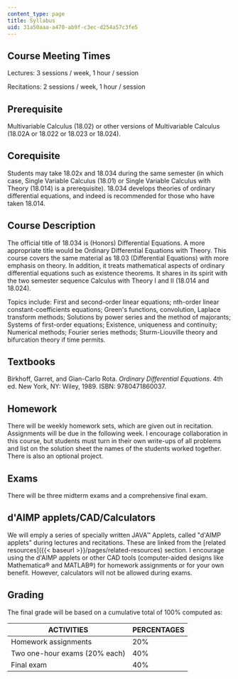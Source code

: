 ```yaml
---
content_type: page
title: Syllabus
uid: 31a50aaa-a470-ab9f-c3ec-d254a57c3fe5
---
```


Course Meeting Times
--------------------

Lectures: 3 sessions / week, 1 hour / session

Recitations: 2 sessions / week, 1 hour / session

Prerequisite
------------

Multivariable Calculus (18.02) or other versions of Multivariable Calculus (18.02A or 18.022 or 18.023 or 18.024).

Corequisite
-----------

Students may take 18.02x and 18.034 during the same semester (in which case, Single Variable Calculus (18.01) or Single Variable Calculus with Theory (18.014) is a prerequisite). 18.034 develops theories of ordinary differential equations, and indeed is recommended for those who have taken 18.014.

Course Description
------------------

The official title of 18.034 is (Honors) Differential Equations. A more appropriate title would be Ordinary Differential Equations with Theory. This course covers the same material as 18.03 (Differential Equations) with more emphasis on theory. In addition, it treats mathematical aspects of ordinary differential equations such as existence theorems. It shares in its spirit with the two semester sequence Calculus with Theory I and II (18.014 and 18.024).

Topics include: First and second-order linear equations; nth-order linear constant-coefficients equations; Green's functions, convolution, Laplace transform methods; Solutions by power series and the method of majorants; Systems of first-order equations; Existence, uniqueness and continuity; Numerical methods; Fourier series methods; Sturm-Liouville theory and bifurcation theory if time permits.

Textbooks
---------

Birkhoff, Garret, and Gian-Carlo Rota. _Ordinary Differential Equations_. 4th ed. New York, NY: Wiley, 1989. ISBN: 9780471860037.

Homework
--------

There will be weekly homework sets, which are given out in recitation. Assignments will be due in the following week. I encourage collaboration in this course, but students must turn in their own write-ups of all problems and list on the solution sheet the names of the students worked together. There is also an optional project.

Exams
-----

There will be three midterm exams and a comprehensive final exam.

d'AIMP applets/CAD/Calculators
------------------------------

We will emply a series of specially written JAVA™ Applets, called "d'AIMP applets" during lectures and recitations. These are linked from the [related resources]({{< baseurl >}}/pages/related-resources) section. I encourage using the d'AIMP applets or other CAD tools (computer-aided designs like Mathematica® and MATLAB®) for homework assignments or for your own benefit. However, calculators will not be allowed during exams.

Grading
-------

The final grade will be based on a cumulative total of 100% computed as:

| ACTIVITIES | PERCENTAGES |
| --- | --- |
| Homework assignments | 20% |
| Two one-hour exams (20% each) | 40% |
| Final exam | 40%